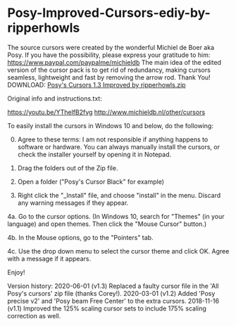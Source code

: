# Posy-Improved-Cursors-ediy-by-ripperhowls
The source cursors were created by the wonderful Michiel de Boer aka Posy.
If you have the possibility, please express your gratitude to him: https://www.paypal.com/paypalme/michieldb
The main idea of the edited version of the cursor pack is to get rid of redundancy, making cursors seamless, lightweight and fast by removing the arrow rod.
Thank You!
DOWNLOAD: [Posy's Cursors 1.3 Improved by ripperhowls.zip](https://github.com/ripperhowls/Posy-Improved-Cursors-ripperhowls/files/7675554/Posy.s.Cursors.1.3.Improved.by.ripperhowls.zip)


Original info and instructions.txt:

https://youtu.be/YThelfB2fvg
http://www.michieldb.nl/other/cursors


To easily install the cursors in Windows 10 and below, do the following:

0. Agree to these terms: I am not responsible if anything happens to software or hardware.
You can always manually install the cursors, or check the installer yourself by opening it in Notepad.

1. Drag the folders out of the Zip file.

2. Open a folder ("Posy's Cursor Black" for example)

3. Right click the "_Install" file, and choose "install" in the menu. Discard any warning messages if they appear.

4a. Go to the cursor options.
(In Windows 10, search for "Themes" (in your language) and open themes. Then click the "Mouse Cursor" button.)

4b. In the Mouse options, go to the "Pointers" tab.

4c.  Use the drop down menu to select the cursor theme and click OK. Agree with a message if it appears.

Enjoy!

Version history:
2020-06-01 (v1.3) Replaced a faulty cursor file in the 'All Posy's cursors' zip file (thanks Corey!).
2020-03-01 (v1.2) Added 'Posy precise v2' and 'Posy beam Free Center' to the extra cursors.
2018-11-16 (v1.1) Improved the 125% scaling cursor sets to include 175% scaling correction as well.
